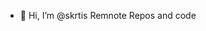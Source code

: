 - 👋 Hi, I’m @skrtis
Remnote Repos and code
<!---
skrtis/skrtis is a ✨ special ✨ repository because its `README.md` (this file) appears on your GitHub profile.
You can click the Preview link to take a look at your changes.
--->
